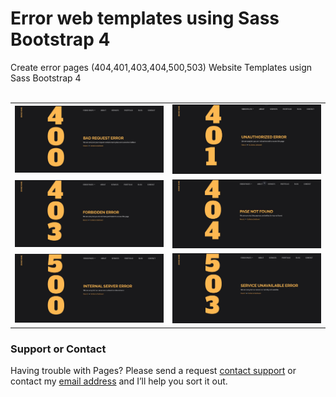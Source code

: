 # Error web templates using Sass Bootstrap 4

Create error pages (404,401,403,404,500,503) Website Templates usign Sass
Bootstrap 4
<br>
<br>

<table>
  <tbody>
    <tr>
      <td>
        <img
          src="https://github.com/varunharikumar/Error-web-templates-using-Sass-Bootstrap4/blob/master/screenshots/Error-400.JPG"
          alt="error 400 website templates"
        />
      </td>
      <td>
        <img
          src="https://github.com/varunharikumar/Error-web-templates-using-Sass-Bootstrap4/blob/master/screenshots/Error-401.JPG"
          alt="error 401 website templates"
        />
      </td>     
    </tr>
    <tr>
      <td>
        <img
          src="https://github.com/varunharikumar/Error-web-templates-using-Sass-Bootstrap4/blob/master/screenshots/Error-403.JPG"
          alt="error 403 website templates"
        />
      </td>
      <td>
        <img
          src="https://github.com/varunharikumar/Error-web-templates-using-Sass-Bootstrap4/blob/master/screenshots/Error-404.JPG"
          alt="error 400 website templates"
        />
      </td>      
    </tr>
    <tr>
      <td>
        <img
          src="https://github.com/varunharikumar/Error-web-templates-using-Sass-Bootstrap4/blob/master/screenshots/Error-500.JPG"
          alt="error 401 website templates"
        />
      </td>
      <td>
        <img
          src="https://github.com/varunharikumar/Error-web-templates-using-Sass-Bootstrap4/blob/master/screenshots/Error-503.JPG"
          alt="error 403 website templates"
        />
      </td>     
    </tr>
  </tbody>
</table>



### Support or Contact

Having trouble with Pages? Please send a request [contact support](https://varunharikumar.com/lets-talk.php) or contact my [email address](hello@varunharikumar.com) and I’ll help you sort it out.
